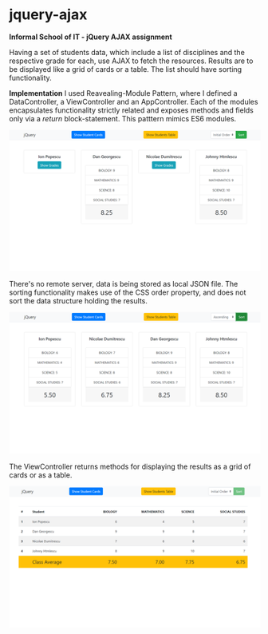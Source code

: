 # jquery-ajax
**Informal School of IT - jQuery AJAX assignment**

Having a set of students data, which include a list of disciplines and the respective grade for each, use AJAX to fetch the resources.
Results are to be displayed like a grid of cards or a table.
The list should have sorting functionality.

**Implementation**
I used Reavealing-Module Pattern, where I defined a DataController, a ViewController and an AppController. 
Each of the modules encapsulates functionality strictly related and exposes methods and fields only via a *return* block-statement. This patttern mimics ES6 modules.

![Card Components](/screenshots/2019-03-09%20(11).png)

There's no remote server, data is being stored as local JSON file.
The sorting functionality makes use of the CSS order property, and does not sort the data structure holding the results. 

![Sorting Cards](/screenshots/2019-03-09%20(12).png)

The ViewController returns methods for displaying the results as a grid of cards or as a table.

![Sorting Cards](/screenshots/2019-03-09%20(13).png)
